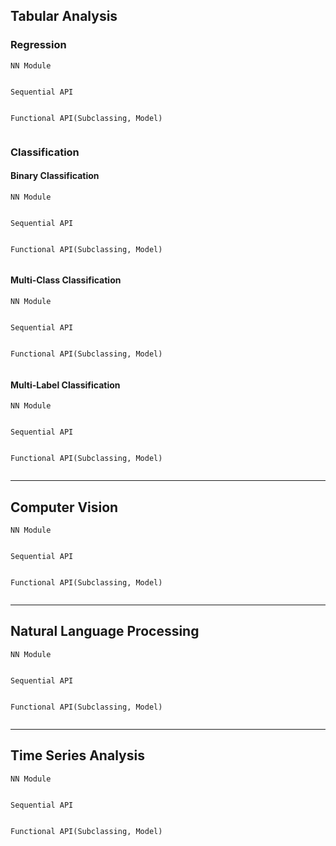 
## Tabular Analysis
### Regression
`NN Module`
```python
```
`Sequential API`
```python
```
`Functional API(Subclassing, Model)`
```python
```



### Classification
#### Binary Classification
`NN Module`
```python
```
`Sequential API`
```python
```
`Functional API(Subclassing, Model)`
```python
```
#### Multi-Class Classification
`NN Module`
```python
```
`Sequential API`
```python
```
`Functional API(Subclassing, Model)`
```python
```
#### Multi-Label Classification
`NN Module`
```python
```
`Sequential API`
```python
```
`Functional API(Subclassing, Model)`
```python
```

---

## Computer Vision
`NN Module`
```python
```
`Sequential API`
```python
```
`Functional API(Subclassing, Model)`
```python
```

---

## Natural Language Processing
`NN Module`
```python
```
`Sequential API`
```python
```
`Functional API(Subclassing, Model)`
```python
```

---

## Time Series Analysis
`NN Module`
```python
```
`Sequential API`
```python
```
`Functional API(Subclassing, Model)`
```python
```

<br><br><br>


